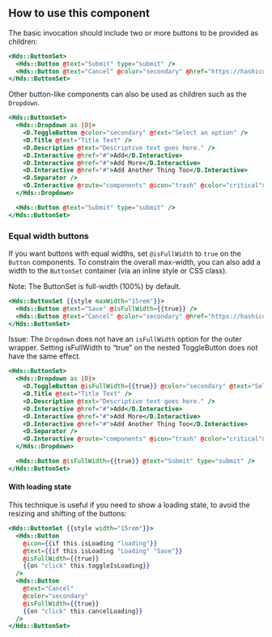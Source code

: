 ## How to use this component

The basic invocation should include two or more buttons to be provided as children:

```handlebars
<Hds::ButtonSet>
  <Hds::Button @text="Submit" type="submit" />
  <Hds::Button @text="Cancel" @color="secondary" @href="https://hashicorp.com" />
</Hds::ButtonSet>
```

Other button-like components can also be used as children such as the `Dropdown`.

```handlebars
<Hds::ButtonSet>
  <Hds::Dropdown as |D|>
    <D.ToggleButton @color="secondary" @text="Select an option" />
    <D.Title @text="Title Text" />
    <D.Description @text="Descriptive text goes here." />
    <D.Interactive @href="#">Add</D.Interactive>
    <D.Interactive @href="#">Add More</D.Interactive>
    <D.Interactive @href="#">Add Another Thing Too</D.Interactive>
    <D.Separator />
    <D.Interactive @route="components" @icon="trash" @color="critical">Delete</D.Interactive>
  </Hds::Dropdown>

  <Hds::Button @text="Submit" type="submit" />
</Hds::ButtonSet>
```

### Equal width buttons

If you want buttons with equal widths, set `@isFullWidth` to `true` on the `Button` components. To constrain the overall max-width, you can also add a width to the `ButtonSet` container (via an inline style or CSS class).

Note: The ButtonSet is full-width (100%) by default.

```handlebars
<Hds::ButtonSet {{style maxWidth="15rem"}}>
  <Hds::Button @text="Save" @isFullWidth={{true}} />
  <Hds::Button @text="Cancel" @color="secondary" @href="https://hashicorp.com" @isFullWidth={{true}} />
</Hds::ButtonSet>
```

Issue: The `Dropdown` does not have an `isFullWidth` option for the outer wrapper. Setting isFullWidth to “true” on the nested ToggleButton does not have the same effect.

```handlebars
<Hds::ButtonSet>
  <Hds::Dropdown as |D|>
    <D.ToggleButton @isFullWidth={{true}} @color="secondary" @text="Select an option" />
    <D.Title @text="Title Text" />
    <D.Description @text="Descriptive text goes here." />
    <D.Interactive @href="#">Add</D.Interactive>
    <D.Interactive @href="#">Add More</D.Interactive>
    <D.Interactive @href="#">Add Another Thing Too</D.Interactive>
    <D.Separator />
    <D.Interactive @route="components" @icon="trash" @color="critical">Delete</D.Interactive>
  </Hds::Dropdown>

  <Hds::Button @isFullWidth={{true}} @text="Submit" type="submit" />
</Hds::ButtonSet>
```

#### With loading state

This technique is useful if you need to show a loading state, to avoid the resizing and shifting of the buttons:

```handlebars
<Hds::ButtonSet {{style width="15rem"}}>
  <Hds::Button
    @icon={{if this.isLoading "loading"}}
    @text={{if this.isLoading "Loading" "Save"}}
    @isFullWidth={{true}}
    {{on "click" this.toggleIsLoading}}
  />
  <Hds::Button
    @text="Cancel"
    @color="secondary"
    @isFullWidth={{true}}
    {{on "click" this.cancelLoading}}
  />
</Hds::ButtonSet>
```
